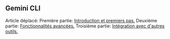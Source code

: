 ## Gemini CLI
Article déplacé:
Première partie:
[Introduction et premiers pas.](gemini-cli/gemini-cli-1.md)
Deuxième partie:
[Fonctionnalités avancées.](gemini-cli/gemini-cli-2.md)
Troisième partie:
[Intégration avec d'autres outils.](gemini-cli/gemini-cli-3.md)